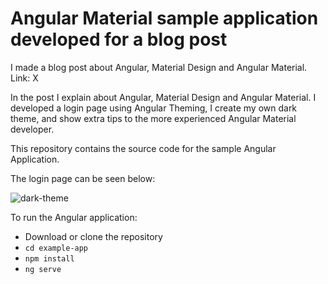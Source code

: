 # Angular Material sample application developed for a blog post

I made a blog post about Angular, Material Design and Angular Material. Link: X

In the post I explain about Angular, Material Design and Angular Material. I developed a login page using Angular Theming, I create my own dark theme, and show extra tips to the more experienced Angular Material developer.

This repository contains the source code for the sample Angular Application.

The login page can be seen below:

![dark-theme](https://dev-to-uploads.s3.amazonaws.com/i/37aaalrshn6xihacoj2k.gif)

To run the Angular application:
- Download or clone the repository
- `cd example-app`
- `npm install`
- `ng serve`
